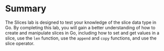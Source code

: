 # Summary

The Slices lab is designed to test your knowledge of the slice data type in Go. By completing this lab, you will gain a better understanding of how to create and manipulate slices in Go, including how to set and get values in a slice, use the `len` function, use the `append` and `copy` functions, and use the slice operator.
